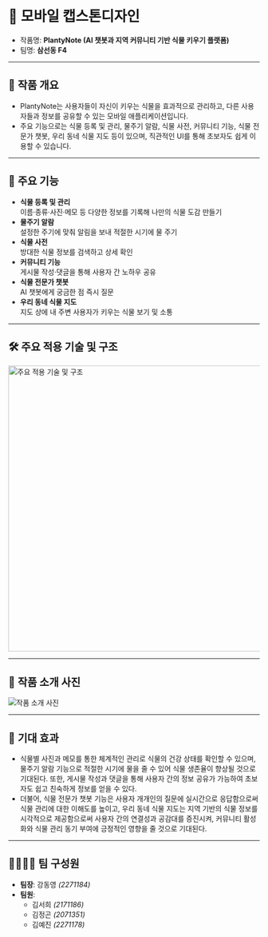 # 🌱 **모바일 캡스톤디자인**
- 작품명: **PlantyNote (AI 챗봇과 지역 커뮤니티 기반 식물 키우기 플랫폼)**
- 팀명: **삼선동 F4**

---

## 🎯 작품 개요
- PlantyNote는 사용자들이 자신이 키우는 식물을 효과적으로 관리하고, 다른 사용자들과 정보를 공유할 수 있는 모바일 애플리케이션입니다.  
- 주요 기능으로는 식물 등록 및 관리, 물주기 알람, 식물 사전, 커뮤니티 기능, 식물 전문가 챗봇, 우리 동네 식물 지도 등이 있으며, 직관적인 UI를 통해 초보자도 쉽게 이용할 수 있습니다.

---

## 🚀 주요 기능
- **식물 등록 및 관리**  
  이름·종류·사진·메모 등 다양한 정보를 기록해 나만의 식물 도감 만들기  
- **물주기 알람**  
  설정한 주기에 맞춰 알림을 보내 적절한 시기에 물 주기  
- **식물 사전**  
  방대한 식물 정보를 검색하고 상세 확인  
- **커뮤니티 기능**  
  게시물 작성·댓글을 통해 사용자 간 노하우 공유  
- **식물 전문가 챗봇**  
  AI 챗봇에게 궁금한 점 즉시 질문  
- **우리 동네 식물 지도**  
  지도 상에 내 주변 사용자가 키우는 식물 보기 및 소통

---

## 🛠️ 주요 적용 기술 및 구조
<img width="572" alt="주요 적용 기술 및 구조" src="https://github.com/user-attachments/assets/9baf8875-0600-422c-9069-0a69af7b5eff" />

---

## 📸 작품 소개 사진
![작품 소개 사진](https://github.com/user-attachments/assets/2f1ea241-7160-4322-abeb-984cc64c3712)

---

## 🌟 기대 효과
- 식물별 사진과 메모를 통한 체계적인 관리로 식물의 건강 상태를 확인할 수 있으며, 물주기 알람 기능으로 적절한 시기에 물을 줄 수 있어 식물 생존율이 향상될 것으로 기대된다. 또한, 게시물 작성과 댓글을 통해 사용자 간의 정보 공유가 가능하여 초보자도 쉽고 친숙하게 정보를 얻을 수 있다.
- 더불어, 식물 전문가 챗봇 기능은 사용자 개개인의 질문에 실시간으로 응답함으로써 식물 관리에 대한 이해도를 높이고, 우리 동네 식물 지도는 지역 기반의 식물 정보를 시각적으로 제공함으로써 사용자 간의 연결성과 공감대를 증진시켜, 커뮤니티 활성화와 식물 관리 동기 부여에 긍정적인 영향을 줄 것으로 기대된다.

---

## 👨‍👩‍👧‍👦 팀 구성원
- **팀장**: 강동영 *(2271184)*  
- **팀원**:  
  - 김서희 *(2171186)*  
  - 김정곤 *(2071351)*  
  - 김예진 *(2271178)*
